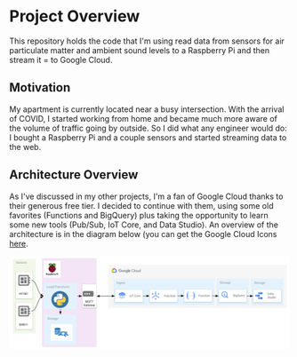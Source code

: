 # Project Overview
This repository holds the code that I'm using read data from sensors for air particulate matter and ambient sound levels to a Raspberry Pi and then stream it = to Google Cloud.

## Motivation
My apartment is currently located near a busy intersection. With the arrival of COVID, I started working from home and became much more aware of the volume of traffic going by outside. So I did what any engineer would do: I bought a Raspberry Pi and a couple sensors and started streaming data to the web.

## Architecture Overview
As I've discussed in my other projects, I'm a fan of Google Cloud thanks to their generous free tier. I decided to continue with them, using some old favorites (Functions and BigQuery) plus taking the opportunity to learn some new tools (Pub/Sub, IoT Core, and Data Studio). An overview of the architecture is in the diagram below (you can get the Google Cloud Icons [here](https://cloud.google.com/icons/).

![RPi Architecture](https://raw.githubusercontent.com/fritzel56/rpi-sensors/master/images/rpi-architecture.png)
